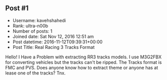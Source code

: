 ## Post #1
- Username: kavehshahedi
- Rank: ultra-n00b
- Number of posts: 1
- Joined date: Sat Nov 12, 2016 12:51 am
- Post datetime: 2016-11-12T09:39:31+00:00
- Post Title: Real Racing 3 Tracks Format

Hello!
I Have a Problem with extracting RR3 tracks models. I use M3G2FBX for converting vehicles but the tracks can't be ripped. The Tracks format is FMC and PVS.
Does anyone know how to extract theme or anyone has at lease one of the tracks?
Tnx.
